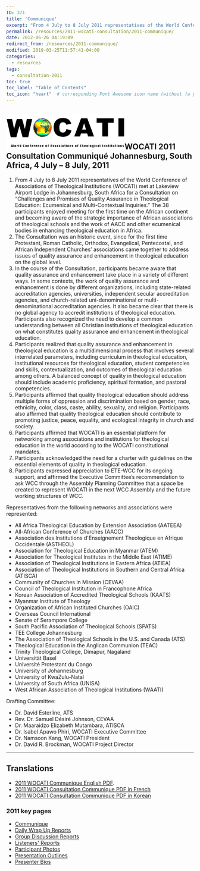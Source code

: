 ```yaml
---
ID: 371
title: 'Communique'
excerpt: "From 4 July to 8 July 2011 representatives of the World Conference of Associations of Theological Institutions (WOCATI) met at Lakeview Airport Lodge in Johannesburg, South Africa for a Consultation on Challenges and Promises of Quality Assurance in Theological Education: Ecumenical and Multi-Contextual Inquiries."
permalink: /resources/2011-wocati-consultation/2011-communique/
date: 2012-06-26 04:19:09
redirect_from: /resources/2011-communique/
modified: 2019-03-25T11:57:41-04:00
categories:
  - resources
tags:
  - consultation-2011
toc: true
toc_label: "Table of Contents"
toc_icon: "heart"  # corresponding Font Awesome icon name (without fa prefix)    
---
```

## [![](/wp-content/uploads/2012/06/woclog3.gif "woclog3")](/wp-content/uploads/2012/06/woclog3.gif)WOCATI 2011 Consultation Communiqué Johannesburg, South Africa, 4 July – 8 July, 2011




1.  From 4 July to 8 July 2011 representatives of the World Conference of Associations of Theological Institutions (WOCATI) met at Lakeview Airport Lodge in Johannesburg, South Africa for a Consultation on “Challenges and Promises of Quality Assurance in Theological Education: Ecumenical and Multi-Contextual Inquiries.” The 38 participants enjoyed meeting for the first time on the African continent and becoming aware of the strategic importance of African associations of theological schools and the work of AACC and other ecumenical bodies in enhancing theological education in Africa.
2.  The Consultation was an historic event, since for the first time Protestant, Roman Catholic, Orthodox, Evangelical, Pentecostal, and African Independent Churches’ associations came together to address issues of quality assurance and enhancement in theological education on the global level.
3.  In the course of the Consultation, participants became aware that quality assurance and enhancement take place in a variety of different ways. In some contexts, the work of quality assurance and enhancement is done by different organizations, including state-related accreditation agencies, universities, independent secular accreditation agencies, and church-related uni-denominational or multi-denominational accreditation agencies. It also became clear that there is no global agency to accredit institutions of theological education. Participants also recognized the need to develop a common understanding between all Christian institutions of theological education on what constitutes quality assurance and enhancement in theological education.
4.  Participants realized that quality assurance and enhancement in theological education is a multidimensional process that involves several interrelated parameters, including curriculum in theological education, institutional resources for theological education, student competencies and skills, contextualization, and outcomes of theological education among others. A balanced concept of quality in theological education should include academic proficiency, spiritual formation, and pastoral competencies.
5.  Participants affirmed that quality theological education should address multiple forms of oppression and discrimination based on gender, race, ethnicity, color, class, caste, ability, sexuality, and religion. Participants also affirmed that quality theological education should contribute to promoting justice, peace, equality, and ecological integrity in church and society.
6.  Participants affirmed that WOCATI is an essential platform for networking among associations and institutions for theological education in the world according to the WOCATI constitutional mandates.
7.  Participants acknowledged the need for a charter with guidelines on the essential elements of quality in theological education.
8.  Participants expressed appreciation to ETE-WCC for its ongoing support, and affirmed the Executive Committee’s recommendation to ask WCC through the Assembly Planning Committee that a space be created to represent WOCATI in the next WCC Assembly and the future working structures of WCC.

Representatives from the following networks and associations were represented:

*   All Africa Theological Education by Extension Association (AATEEA)
*   All-African Conference of Churches (AACC)
*   Association des Institutions d'Enseignement Theologique en Afrique Occidentale (ASTHEOL)
*   Association for Theological Education in Myanmar (ATEM)
*   Association for Theological Institutes in the Middle East (ATIME)
*   Association of Theological Institutions in Eastern Africa (ATIEA)
*   Association of Theological Institutions in Southern and Central Africa (ATISCA)
*   Community of Churches in Mission (CEVAA)
*   Council of Theological Institution in Francophone Africa
*   Korean Association of Accredited Theological Schools (KAATS)
*   Myanmar Institute of Theology
*   Organization of African Instituted Churches (OAIC)
*   Overseas Council International
*   Senate of Serampore College
*   South Pacific Association of Theological Schools (SPATS)
*   TEE College Johannesburg
*   The Association of Theological Schools in the U.S. and Canada (ATS)
*   Theological Education in the Anglican Communion (TEAC)
*   Trinity Theological College, Dimapur, Nagaland
*   Universität Basel
*   Université Protestant du Congo
*   University of Johannesburg
*   University of KwaZulu-Natal
*   University of South Africa (UNISA)
*   West African Association of Theological Institutions (WAATI)

Drafting Committee:

*   Dr. David Esterline, ATS
*   Rev. Dr. Samuel Désiré Johnson, CEVAA
*   Dr. Maaraidzo Elizabeth Mutambara, ATISCA
*   Dr. Isabel Apawo Phiri, WOCATI Executive Committee
*   Dr. Namsoon Kang, WOCATI President
*   Dr. David R. Brockman, WOCATI Project Director

* * *

## Translations

*   [2011 WOCATI Communique English PDF](/wp-content/uploads/2012/06/WOCATI-Consultation-2011-Communique.pdf "2011 WOCATI Communique English PDF").
*   [2011 WOCATI Consultation Communique PDF in French](/wp-content/uploads/2012/06/WOCATI-Consultation-2011-Communique-in-French.pdf)
*   [2011 WOCATI Consultation Communique PDF in Korean](/wp-content/uploads/2012/06/WOCATI-Consultation-2011-Communique-Korean.pdf)


### 2011 key pages

*   [Communique](/resources/2011-wocati-consultation/2011-communique/)
*   [Daily Wrap Up Reports](/resources/2011-wocati-consultation/daily-wrap-up-reports/)
*   [Group Discussion Reports](/resources/2011-wocati-consultation/group-discussion-reports/)
*   [Listeners' Reports](/resources/2011-wocati-consultation/listenerss-reports/)
*   [Participant Photos](/resources/2011-wocati-consultation/2011-participant-photos/)
*   [Presentation Outlines](/resources/2011-wocati-consultation/presentation-outlines/)
*   [Presenter Bios](/resources/2011-wocati-consultation/presenter-bios/)
